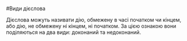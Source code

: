 #Види дiєслова

Дiєслова можуть називати дiю, обмежену в часi початком чи кiнцем,
або дiю, не обмежену нi кiнцем, нi початком. За цiєю ознакою вони
подiляються на два види: доконаний та недоконаний.